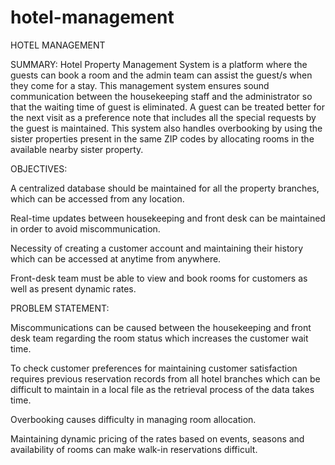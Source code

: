 # hotel-management
HOTEL MANAGEMENT

SUMMARY: 
Hotel Property Management System is a platform where the guests can book a room and the admin team can assist the guest/s when they come for a stay. This management system ensures sound communication between the housekeeping staff and the administrator so that the waiting time of guest is eliminated. A guest can be treated better for the next visit as a preference note that includes all the special requests by the guest is maintained. This system also handles overbooking by using the sister properties present in the same ZIP codes by allocating rooms in the available nearby sister property. 

 

OBJECTIVES: 

A centralized database should be maintained for all the property branches, which can be accessed from any location. 

Real-time updates between housekeeping and front desk can be maintained in order to avoid miscommunication. 

Necessity of creating a customer account and maintaining their history which can be accessed at anytime from anywhere. 

Front-desk team must be able to view and book rooms for customers as well as present dynamic rates. 


PROBLEM STATEMENT: 

Miscommunications can be caused between the housekeeping and front desk team regarding the room status which increases the customer wait time. 

To check customer preferences for maintaining customer satisfaction requires previous reservation records from all hotel branches which can be difficult to maintain in a local file as the retrieval process of the data takes time. 

Overbooking causes difficulty in managing room allocation. 

Maintaining dynamic pricing of the rates based on events, seasons and availability of rooms can make walk-in reservations difficult. 
